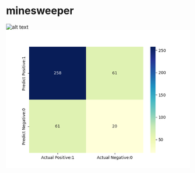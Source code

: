 # minesweeper
![alt text](https://github.com/etuhabonye/minesweeper/randomForest_cm.png?raw=true)
![Screenshot](randomForest_cm.png)
